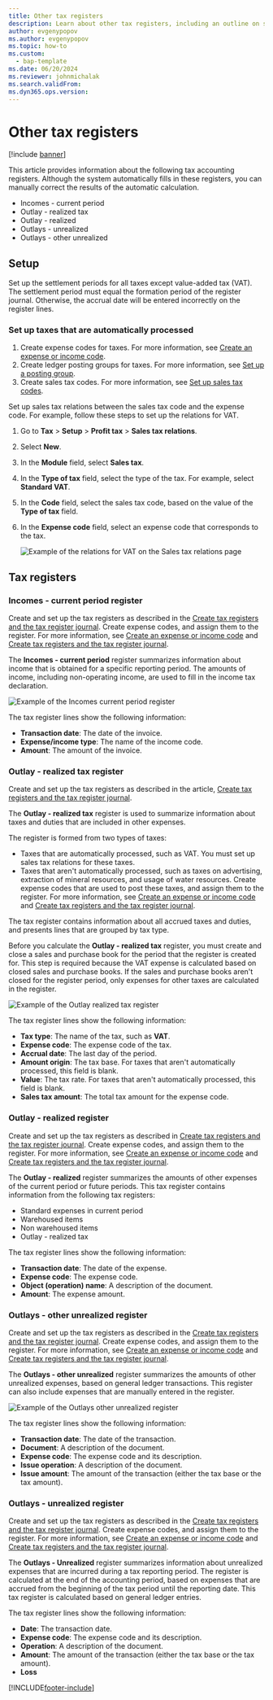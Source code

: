 ```yaml
---
title: Other tax registers
description: Learn about other tax registers, including an outline on setup and a step-by-step process for setting up taxes that are automatically processed.
author: evgenypopov
ms.author: evgenypopov
ms.topic: how-to
ms.custom: 
  - bap-template
ms.date: 06/20/2024
ms.reviewer: johnmichalak
ms.search.validFrom: 
ms.dyn365.ops.version: 
---
```



# Other tax registers

[!include [banner](../../includes/banner.md)]

This article provides information about the following tax accounting registers. Although the system automatically fills in these registers, you can manually correct the results of the automatic calculation.

- Incomes - current period
- Outlay - realized tax
- Outlay - realized
- Outlays - unrealized
- Outlays - other unrealized

## Setup

Set up the settlement periods for all taxes except value-added tax (VAT). The settlement period must equal the formation period of the register journal. Otherwise, the accrual date will be entered incorrectly on the register lines.

### Set up taxes that are automatically processed

1. Create expense codes for taxes. For more information, see [Create an expense or income code](rus-expense-and-income-codes.md#create-an-expense-or-income-code).
2. Create ledger posting groups for taxes. For more information, see [Set up a posting group](rus-local-specific-posting-sales-vat.md#set-up-a-posting-group).
3. Create sales tax codes. For more information, see [Set up sales tax codes](../../general-ledger/tasks/set-up-sales-tax-codes.md).

Set up sales tax relations between the sales tax code and the expense code. For example, follow these steps to set up the relations for VAT.

1. Go to **Tax** > **Setup** > **Profit tax** > **Sales tax relations**.
2. Select **New**.
3. In the **Module** field, select **Sales tax**.
4. In the **Type of tax** field, select the type of the tax. For example, select **Standard VAT**.
5. In the **Code** field, select the sales tax code, based on the value of the **Type of tax** field.
6. In the **Expense code** field, select an expense code that corresponds to the tax.

      ![Example of the relations for VAT on the Sales tax relations page](../media/rus-other-tax-1.png)

## Tax registers

### Incomes - current period register

Create and set up the tax registers as described in the [Create tax registers and the tax register journal](rus-profit-tax-registers.md#create-a-tax-register). Create expense codes, and assign them to the register. For more information, see [Create an expense or income code](rus-expense-and-income-codes.md#create-an-expense-or-income-code) and [Create tax registers and the tax register journal](rus-profit-tax-registers.md#set-up-expense-and-income-codes-for-the-tax-register).

The **Incomes - current period** register summarizes information about income that is obtained for a specific reporting period. The amounts of income, including non-operating income, are used to fill in the income tax declaration.

  ![Example of the Incomes   current period register](../media/rus-other-tax-2.png)

The tax register lines show the following information:

- **Transaction date**: The date of the invoice.
- **Expense/income type**: The name of the income code.
- **Amount**: The amount of the invoice.

### Outlay - realized tax register

Create and set up the tax registers as described in the article, [Create tax registers and the tax register journal](rus-profit-tax-registers.md#create-a-tax-register).

The **Outlay - realized tax** register is used to summarize information about taxes and duties that are included in other expenses.

The register is formed from two types of taxes:

  - Taxes that are automatically processed, such as VAT. You must set up sales tax relations for these taxes.
  - Taxes that aren't automatically processed, such as taxes on advertising, extraction of mineral resources, and usage of water resources. Create expense codes that are used to post these taxes, and assign them to the register. For more information, see [Create an expense or income code](rus-expense-and-income-codes.md#create-an-expense-or-income-code) and [Create tax registers and the tax register journal](rus-profit-tax-registers.md#set-up-expense-and-income-codes-for-the-tax-register).

The tax register contains information about all accrued taxes and duties, and presents lines that are grouped by tax type.

Before you calculate the **Outlay - realized tax** register, you must create and close a sales and purchase book for the period that the register is created for. This step is required because the VAT expense is calculated based on closed sales and purchase books. If the sales and purchase books aren't closed for the register period, only expenses for other taxes are calculated in the register.

  ![Example of the Outlay   realized tax register](../media/rus-other-tax-3.png)

The tax register lines show the following information:

  - **Tax type**: The name of the tax, such as **VAT**.
  - **Expense code**: The expense code of the tax.
  - **Accrual date**: The last day of the period.
  - **Amount origin**: The tax base. For taxes that aren't automatically processed, this field is blank.
  - **Value**: The tax rate. For taxes that aren't automatically processed, this field is blank.
  - **Sales tax amount**: The total tax amount for the expense code.

### Outlay - realized register

Create and set up the tax registers as described in [Create tax registers and the tax register journal](rus-profit-tax-registers.md#create-a-tax-register). Create expense codes, and assign them to the register. For more information, see [Create an expense or income code](rus-expense-and-income-codes.md#create-an-expense-or-income-code) and [Create tax registers and the tax register journal](rus-profit-tax-registers.md#set-up-expense-and-income-codes-for-the-tax-register).

The **Outlay - realized** register summarizes the amounts of other expenses of the current period or future periods.
This tax register contains information from the following tax registers:

  - Standard expenses in current period
  - Warehoused items
  - Non warehoused items
  - Outlay - realized tax

The tax register lines show the following information:

  - **Transaction date**: The date of the expense.
  - **Expense code**: The expense code.
  - **Object (operation) name**: A description of the document.
  - **Amount**: The expense amount.

### Outlays - other unrealized register

Create and set up the tax registers as described in the [Create tax registers and the tax register journal](rus-profit-tax-registers.md#create-a-tax-register). Create expense codes, and assign them to the register. For more information, see [Create an expense or income code](rus-expense-and-income-codes.md#create-an-expense-or-income-code) and [Create tax registers and the tax register journal](rus-profit-tax-registers.md#set-up-expense-and-income-codes-for-the-tax-register).

The **Outlays - other unrealized** register summarizes the amounts of other unrealized expenses, based on general ledger transactions. This register can also include expenses that are manually entered in the register.

  ![Example of the Outlays   other unrealized register](../media/rus-other-tax-4.png)

The tax register lines show the following information:

- **Transaction date**: The date of the transaction.
- **Document**: A description of the document.
- **Expense code**: The expense code and its description.
- **Issue operation**: A description of the document.
- **Issue amount**: The amount of the transaction (either the tax base or the tax amount).

### Outlays - unrealized register

Create and set up the tax registers as described in the [Create tax registers and the tax register journal](rus-profit-tax-registers.md#create-a-tax-register). Create expense codes, and assign them to the register. For more information, see [Create an expense or income code](rus-expense-and-income-codes.md#create-an-expense-or-income-code) and [Create tax registers and the tax register journal](rus-profit-tax-registers.md#set-up-expense-and-income-codes-for-the-tax-register).

The **Outlays - Unrealized** register summarizes information about unrealized expenses that are incurred during a tax reporting period. The register is calculated at the end of the accounting period, based on expenses that are accrued from the beginning of the tax period until the reporting date. This tax register is calculated based on general ledger entries.

The tax register lines show the following information:

  - **Date**: The transaction date.
  - **Expense code**: The expense code and its description.
  - **Operation**: A description of the document.
  - **Amount**: The amount of the transaction (either the tax base or the tax amount).
  - **Loss**


[!INCLUDE[footer-include](../../../includes/footer-banner.md)]
